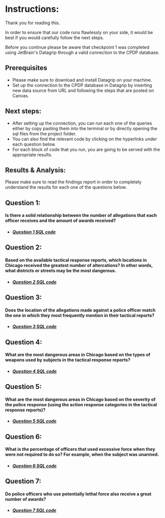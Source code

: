 # Instructions:

Thank you for reading this.

In order to ensure that our code runs flawlessly on your side, it would 
be best if you would carefully follow the next steps.

Before you continue please be aware that checkpoint 1 was completed 
using JetBrain's Datagrip through a valid connection to the CPDP database.

## Prerequisites
- Please make sure to download and install Datagrip on your machine.
- Set up the connection to the CPDP database in Datagrip by inserting new data source from URL and following the steps that are posted on Canvas.

## Next steps:
- After setting up the connection, you can run each one of the queries either by copy pasting them into the terminal or by directly opening the sql files from the project folder.
- You can also find the relevant code by clicking on the hyperlinks under each question below.
- For each block of code that you run, you are going to be served with the appropriate results.

## Results & Analysis:
Please make sure to read the findings report in order to completely understand the results for each one of the questions below.

## Question 1:
#### Is there a solid relationship between the number of allegations that each officer receives and the amount of awards received?
- ##### [Question 1 SQL code](src/question_1.sql)

## Question 2:
#### Based on the available tactical response reports, which locations in Chicago received the greatest number of altercations? In other words, what districts or streets may be the most dangerous.
- ##### [Question 2 SQL code](src/question_2.sql)

## Question 3:
#### Does the location of the allegations made against a police officer match the one in which they most frequently mention in their tactical reports?
- ##### [Question 3 SQL code](src/question_3.sql)

## Question 4:
#### What are the most dangerous areas in Chicago based on the types of weapons used by subjects in the tactical response reports?
- ##### [Question 4 SQL code](src/question_4.sql)


## Question 5:
#### What are the most dangerous areas in Chicago based on the severity of the police response (using the action response categories in the tactical response reports)?
- ##### [Question 5 SQL code](src/question_5.sql)


## Question 6:
#### What is the percentage of officers that used excessive force when they were not required to do so?  For example, when the subject was unarmed.
- ##### [Question 6 SQL code](src/question_6.sql)


## Question 7:
#### Do police officers who use potentially lethal force also receive a great number of awards?
- ##### [Question 7 SQL code](src/question_7.sql)
